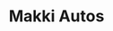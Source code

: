 ---
title: "Makki Autos"
url: /karachi/makki-autos-x37c-52h-sector-15-b-sector-15-b-buffer-zone/
shop: car repair
---
